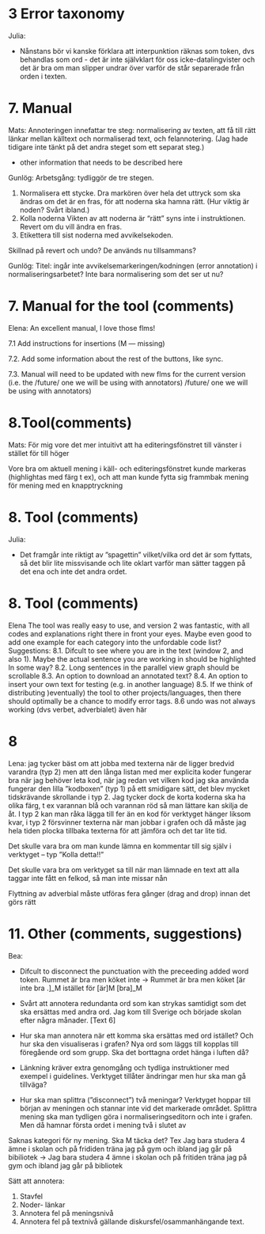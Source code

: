 # 3 Error taxonomy
Julia:
- Nånstans bör vi kanske förklara att interpunktion räknas som token, dvs behandlas
som ord - det är inte självklart för oss icke-datalingvister och det är bra om man slipper
undrar över varför de står separerade från orden i texten.

# 7. Manual
Mats:
Annoteringen innefattar tre steg: normalisering av texten, att få till rätt länkar mellan
källtext och normaliserad text, och felannotering. (Jag hade tidigare inte tänkt på det
andra steget som ett separat steg.)
- other information that needs to be described here

Gunlög:
Arbetsgång: tydliggör de tre stegen.
1. Normalisera ett stycke. Dra markören över hela det
uttryck som ska ändras om det är en fras, för att noderna ska hamna
rätt. (Hur viktig är noden? Svårt ibland.)
2. Kolla noderna Vikten av att noderna är “rätt” syns inte i
instruktionen. Revert om du vill ändra en fras.
3. Etikettera till sist noderna med avvikelsekoden.

Skillnad på revert och undo? De används nu tillsammans?

Gunlög:
Titel: ingår inte avvikelsemarkeringen/kodningen (error annotation) i
normaliseringsarbetet? Inte bara normalisering som det ser ut nu?

# 7. Manual for the tool (comments)
Elena: An excellent manual, I love those flms!

7.1 Add instructions for insertions (M — missing)

7.2. Add some information about the rest of the buttons, like sync.

7.3. Manual will need to be updated with new flms for the current version (i.e. the
/future/ one we will be using with annotators)
/future/ one we will be using with annotators)

# 8.Tool(comments)
Mats:
För mig vore det mer intuitivt att ha editeringsfönstret till vänster i stället för till höger

Vore bra om aktuell mening i käll- och editeringsfönstret kunde markeras (highlightas
med färg t ex), och att man kunde fytta sig frammbak mening för mening med en
knapptryckning

# 8. Tool (comments)
Julia:
- Det framgår inte riktigt av ”spagettin” vilket/vilka ord det är som fyttats, så det blir lite
missvisande och lite oklart varför man sätter taggen på det ena och inte det andra ordet.

# 8. Tool (comments)
Elena
The tool was really easy to use, and version 2 was fantastic, with all codes and
explanations right there in front your eyes. Maybe even good to add one example for
each category into the unfordable code list?
Suggestions:
8.1. Difcult to see where you are in the text (window 2, and also 1). Maybe the actual
sentence you are working in should be highlighted In some way?
8.2. Long sentences in the parallel view graph should be scrollable
8.3. An option to download an annotated text?
8.4. An option to insert your own text for testing (e.g. in another language)
8.5. If we think of distributing )eventually) the tool to other projects/languages, then there
should optimally be a chance to modify error tags.
8.6 undo was not always working
(dvs verbet, adverbialet) även här

# 8
Lena: jag tycker bäst om att jobba med texterna när de ligger bredvid
varandra (typ 2) men att den långa listan med mer explicita koder
fungerar bra när jag behöver leta kod, när jag redan vet vilken kod jag ska
använda fungerar den lilla ”kodboxen” (typ 1) på ett smidigare sätt, det
blev mycket tidskrävande skrollande i typ 2. Jag tycker dock de korta
koderna ska ha olika färg, t ex varannan blå och varannan röd så man
lättare kan skilja de åt. I typ 2 kan man råka lägga till fer än en kod för
verktyget hänger liksom kvar, i typ 2 försvinner texterna när man jobbar i
grafen och då måste jag hela tiden plocka tillbaka texterna för att jämföra
och det tar lite tid.

Det skulle vara bra om man kunde lämna en kommentar till sig själv i
verktyget – typ ”Kolla detta!!”

Det skulle vara bra om verktyget sa till när man lämnade en text att alla
taggar inte fått en felkod, så man inte missar nån

Flyttning av adverbial måste utföras fera gånger (drag and drop) innan
det görs rätt

# 11. Other (comments, suggestions)
Bea:
* Difcult to disconnect the punctuation with the preceeding added word token.
    Rummet är bra men köket inte ->
    Rummet är bra men köket [är inte bra .]_M istället för [är]M [bra]_M

* Svårt att annotera redundanta ord som kan strykas samtidigt som det ska ersättas med andra
ord. Jag kom till Sverige och började skolan efter några månader. [Text 6]

* Hur ska man annotera när ett komma ska ersättas med ord istället? Och hur ska den visualiseras
i grafen? Nya ord som läggs till kopplas till föregående ord som grupp. Ska det borttagna ordet
hänga i luften då?

* Länkning kräver extra genomgång och tydliga instruktioner med exempel i guidelines. Verktyget
tillåter ändringar men hur ska man gå tillväga?

* Hur ska man splittra (”disconnect”) två meningar? Verktyget hoppar till början av meningen och
stannar inte vid det markerade området. Splittra mening ska man tydligen göra i
normaliseringseditorn och inte i grafen. Men då hamnar första ordet i mening två i slutet av

Saknas kategori för ny mening. Ska M täcka det? Tex Jag bara studera 4 ämne i skolan och på
frididen träna jag på gym och ibland jag går på bibiliotek -> Jag bara studera 4 ämne i skolan och
på fritiden träna jag på gym och ibland jag går på bibliotek

Sätt att annotera:
1. Stavfel
2. Noder- länkar
3. Annotera fel på meningsnivå
4. Annotera fel på textnivå gällande diskursfel/osammanhängande text.

